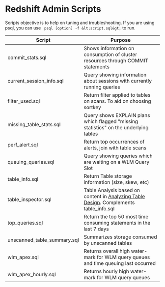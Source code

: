 # Redshift Admin Scripts
Scripts objective is to help on tuning and troubleshooting.
If you are using psql, you can use ``` psql [option] -f &lt;script.sql&gt;``` to run.

| Script | Purpose |
| ------------- | ------------- |
| commit_stats.sql | Shows information on consumption of cluster resources through COMMIT statements |
| current_session_info.sql | Query showing information about sessions with currently running queries |
| filter_used.sql | Return filter applied to tables on scans. To aid on choosing sortkey |
| missing_table_stats.sql | Query shows EXPLAIN plans which flagged "missing statistics" on the underlying tables |
| perf_alert.sql | Return top occurrences of alerts, join with table scans |
| queuing_queries.sql | Query showing queries which are waiting on a WLM Query Slot |
| table_info.sql | Return Table storage information (size, skew, etc) |
| table_inspector.sql | Table Analysis based on content in [Analyzing Table Design](http://docs.aws.amazon.com/redshift/latest/dg/c_analyzing-table-design.html). Complements table_info.sql |
| top_queries.sql | Return the top 50 most time consuming statements in the last 7 days |
| unscanned_table_summary.sql | Summarizes storage consumed by unscanned tables |
| wlm_apex.sql | Returns overall high water-mark for WLM query queues and time queuing last occurred |
| wlm_apex_hourly.sql | Returns hourly high water-mark for WLM query queues |

